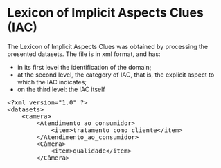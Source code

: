 # Lexicon of Implicit Aspects Clues (IAC)

The Lexicon of Implicit Aspects Clues was obtained by processing the presented datasets.
The file is in xml format, and has:

- in its first level the identification of the domain;
- at the second level, the category of IAC, that is, the explicit aspect to which the IAC indicates;
- on the third level: the IAC itself


<pre>
&lt;?xml version="1.0" ?&gt;
&lt;datasets&gt;
	&lt;camera&gt;
		&lt;Atendimento_ao_consumidor&gt;
			&lt;item>tratamento como cliente&lt;/item&gt;
		&lt;/Atendimento_ao_consumidor&gt;
		&lt;Câmera&gt;
			&lt;item>qualidade&lt;/item&gt;
		&lt;/Câmera&gt;
</pre>